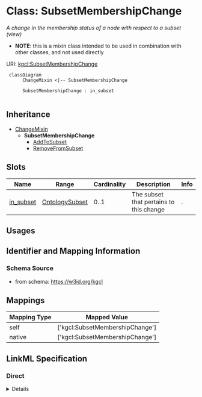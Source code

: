# Class: SubsetMembershipChange
_A change in the membership status of a node with respect to a subset (view)_




* __NOTE__: this is a mixin class intended to be used in combination with other classes, and not used directly


URI: [kgcl:SubsetMembershipChange](http://w3id.org/kgcl/SubsetMembershipChange)




```mermaid
 classDiagram
      ChangeMixin <|-- SubsetMembershipChange
      
      SubsetMembershipChange : in_subset
      

```





## Inheritance
* [ChangeMixin](ChangeMixin.md)
    * **SubsetMembershipChange**
        * [AddToSubset](AddToSubset.md)
        * [RemoveFromSubset](RemoveFromSubset.md)



## Slots

| Name | Range | Cardinality | Description  | Info |
| ---  | --- | --- | --- | --- |
| [in_subset](in_subset.md) | [OntologySubset](OntologySubset.md) | 0..1 | The subset that pertains to this change  | . |


## Usages



## Identifier and Mapping Information







### Schema Source


* from schema: https://w3id.org/kgcl







## Mappings

| Mapping Type | Mapped Value |
| ---  | ---  |
| self | ['kgcl:SubsetMembershipChange'] |
| native | ['kgcl:SubsetMembershipChange'] |


## LinkML Specification

<!-- TODO: investigate https://stackoverflow.com/questions/37606292/how-to-create-tabbed-code-blocks-in-mkdocs-or-sphinx -->

### Direct

<details>
```yaml
name: subset membership change
description: A change in the membership status of a node with respect to a subset
  (view)
from_schema: https://w3id.org/kgcl
is_a: change mixin
mixin: true
slots:
- in subset

```
</details>

### Induced

<details>
```yaml
name: subset membership change
description: A change in the membership status of a node with respect to a subset
  (view)
from_schema: https://w3id.org/kgcl
is_a: change mixin
mixin: true
attributes:
  in subset:
    name: in subset
    description: The subset that pertains to this change
    from_schema: https://w3id.org/kgcl
    alias: in_subset
    owner: subset membership change
    range: ontology subset

```
</details>